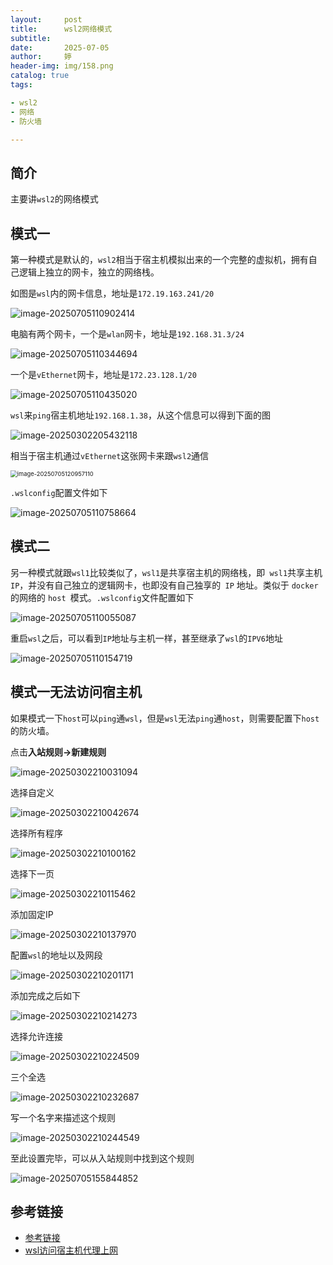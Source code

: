 ```yaml
---
layout:     post   				 
title:      wsl2网络模式		
subtitle:  
date:       2025-07-05				
author:     婷                              
header-img: img/158.png
catalog: true 					
tags:								

- wsl2
- 网络
- 防火墙

---
```






## 简介

主要讲`wsl2`的网络模式





## 模式一

第一种模式是默认的，`wsl2`相当于宿主机模拟出来的一个完整的虚拟机，拥有自己逻辑上独立的网卡，独立的网络栈。

如图是`wsl`内的网卡信息，地址是`172.19.163.241/20`

![image-20250705110902414](https://raw.githubusercontent.com/copyright1999/image-typora-markdown/main/wsl_net/202507051605237.png)

电脑有两个网卡，一个是`wlan`网卡，地址是`192.168.31.3/24`

![image-20250705110344694](https://raw.githubusercontent.com/copyright1999/image-typora-markdown/main/wsl_net/202507051605139.png)

一个是`vEthernet`网卡，地址是`172.23.128.1/20`

![image-20250705110435020](https://raw.githubusercontent.com/copyright1999/image-typora-markdown/main/wsl_net/202507051606713.png)

`wsl`来`ping`宿主机地址`192.168.1.38`，从这个信息可以得到下面的图

![image-20250302205432118](https://raw.githubusercontent.com/copyright1999/image-typora-markdown/main/wsl_net/202507051606124.png)

相当于宿主机通过`vEthernet`这张网卡来跟`wsl2`通信

<img src="https://raw.githubusercontent.com/copyright1999/image-typora-markdown/main/wsl_net/202507051606218.png" alt="image-20250705120957110" style="zoom: 67%;" />

`.wslconfig`配置文件如下

![image-20250705110758664](https://raw.githubusercontent.com/copyright1999/image-typora-markdown/main/wsl_net/202507051606369.png)



## 模式二

另一种模式就跟`wsl1`比较类似了，`wsl1`是共享宿主机的网络栈，即` wsl1`共享主机` IP`，并没有自己独立的逻辑网卡，也即没有自己独享的` IP` 地址。类似于 `docker`的网络的 `host `模式。`.wslconfig`文件配置如下

![image-20250705110055087](https://raw.githubusercontent.com/copyright1999/image-typora-markdown/main/wsl_net/202507051606762.png)

重启`wsl`之后，可以看到`IP`地址与主机一样，甚至继承了`wsl`的`IPV6`地址

![image-20250705110154719](https://raw.githubusercontent.com/copyright1999/image-typora-markdown/main/wsl_net/202507051606435.png)







## 模式一无法访问宿主机

如果模式一下`host`可以`ping`通`wsl`，但是`wsl`无法`ping`通`host`，则需要配置下`host`的防火墙。

点击**入站规则->新建规则**

![image-20250302210031094](https://raw.githubusercontent.com/copyright1999/image-typora-markdown/main/wsl_net/202507051606471.png)



选择自定义

![image-20250302210042674](https://raw.githubusercontent.com/copyright1999/image-typora-markdown/main/wsl_net/202507051606654.png)

选择所有程序

![image-20250302210100162](https://raw.githubusercontent.com/copyright1999/image-typora-markdown/main/wsl_net/202507051606416.png)



选择下一页

![image-20250302210115462](https://raw.githubusercontent.com/copyright1999/image-typora-markdown/main/wsl_net/202507051606520.png)

添加固定IP

![image-20250302210137970](https://raw.githubusercontent.com/copyright1999/image-typora-markdown/main/wsl_net/202507051606682.png)

配置`wsl`的地址以及网段

![image-20250302210201171](https://raw.githubusercontent.com/copyright1999/image-typora-markdown/main/wsl_net/202507051606975.png)

添加完成之后如下

![image-20250302210214273](https://raw.githubusercontent.com/copyright1999/image-typora-markdown/main/wsl_net/202507051606768.png)

选择允许连接

![image-20250302210224509](https://raw.githubusercontent.com/copyright1999/image-typora-markdown/main/wsl_net/202507051606859.png)

三个全选

![image-20250302210232687](https://raw.githubusercontent.com/copyright1999/image-typora-markdown/main/wsl_net/202507051606459.png)

写一个名字来描述这个规则

![image-20250302210244549](https://raw.githubusercontent.com/copyright1999/image-typora-markdown/main/wsl_net/202507051606347.png)

至此设置完毕，可以从入站规则中找到这个规则

![image-20250705155844852](https://raw.githubusercontent.com/copyright1999/image-typora-markdown/main/wsl_net/202507051607679.png)





## 参考链接

- [参考链接](https://www.jianshu.com/p/ba2cf239ebe0)
- [wsl访问宿主机代理上网](https://copyright1999.github.io/2025/03/08/wsl%E8%AE%BF%E9%97%AE%E5%AE%BF%E4%B8%BB%E6%9C%BA%E4%BB%A3%E7%90%86%E4%B8%8A%E7%BD%91/)





